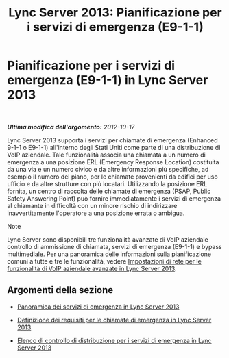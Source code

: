 ﻿---
title: 'Lync Server 2013: Pianificazione per i servizi di emergenza (E9-1-1)'
TOCTitle: Pianificazione per i servizi di emergenza (E9-1-1)
ms:assetid: 0a76f97b-474a-4bc1-8cd3-28c7e2bb57b9
ms:mtpsurl: https://technet.microsoft.com/it-it/library/Gg398154(v=OCS.15)
ms:contentKeyID: 49299627
ms.date: 08/24/2015
mtps_version: v=OCS.15
ms.translationtype: HT
---

# Pianificazione per i servizi di emergenza (E9-1-1) in Lync Server 2013

 

_**Ultima modifica dell'argomento:** 2012-10-17_

Lync Server 2013 supporta i servizi per chiamate di emergenza (Enhanced 9-1-1 o E9-1-1) all'interno degli Stati Uniti come parte di una distribuzione di VoIP aziendale. Tale funzionalità associa una chiamata a un numero di emergenza a una posizione ERL (Emergency Response Location) costituita da una via e un numero civico e da altre informazioni più specifiche, ad esempio il numero del piano, per le chiamate provenienti da edifici per uso ufficio e da altre strutture con più locatari. Utilizzando la posizione ERL fornita, un centro di raccolta delle chiamate di emergenza (PSAP, Public Safety Answering Point) può fornire immediatamente i servizi di emergenza al chiamante in difficoltà con un minore rischio di indirizzare inavvertitamente l'operatore a una posizione errata o ambigua.


> [!NOTE]
> Lync Server sono disponibili tre funzionalità avanzate di VoIP aziendale controllo di ammissione di chiamata, servizi di emergenza (E9-1-1) e bypass multimediale. Per una panoramica delle informazioni sulla pianificazione comuni a tutte e tre le funzionalità, vedere <A href="lync-server-2013-network-settings-for-the-advanced-enterprise-voice-features.md">Impostazioni di rete per le funzionalità di VoIP aziendale avanzate in Lync Server 2013</A>.



## Argomenti della sezione

  - [Panoramica dei servizi di emergenza in Lync Server 2013](lync-server-2013-overview-of-e9-1-1.md)

  - [Definizione dei requisiti per le chiamate di emergenza in Lync Server 2013](lync-server-2013-defining-your-requirements-for-emergency-calls.md)

  - [Elenco di controllo di distribuzione per i servizi di emergenza in Lync Server 2013](lync-server-2013-deployment-checklist-for-e9-1-1.md)

